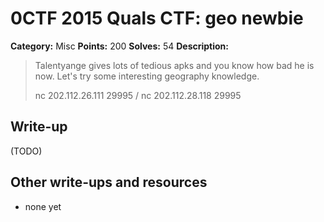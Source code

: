 # 0CTF 2015 Quals CTF: geo newbie

**Category:** Misc
**Points:** 200
**Solves:** 54
**Description:** 

> Talentyange gives lots of tedious apks and you know how bad he is now. Let's try some interesting geography knowledge.
> 
>   nc 202.112.26.111  29995 /  nc 202.112.28.118 29995

## Write-up

(TODO)

## Other write-ups and resources

* none yet
